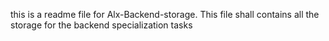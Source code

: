 this is a readme file for Alx-Backend-storage. This file shall contains all the storage for the backend specialization tasks
